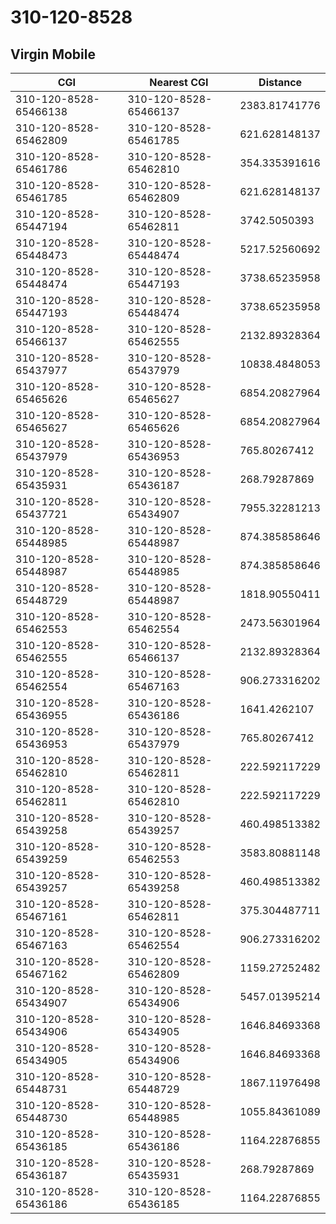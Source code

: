 # 310-120-8528
## Virgin Mobile


| CGI | Nearest CGI | Distance |
|-----|-------------|----------|
| 310-120-8528-65466138 | 310-120-8528-65466137 | 2383.81741776 |
| 310-120-8528-65462809 | 310-120-8528-65461785 | 621.628148137 |
| 310-120-8528-65461786 | 310-120-8528-65462810 | 354.335391616 |
| 310-120-8528-65461785 | 310-120-8528-65462809 | 621.628148137 |
| 310-120-8528-65447194 | 310-120-8528-65462811 | 3742.5050393 |
| 310-120-8528-65448473 | 310-120-8528-65448474 | 5217.52560692 |
| 310-120-8528-65448474 | 310-120-8528-65447193 | 3738.65235958 |
| 310-120-8528-65447193 | 310-120-8528-65448474 | 3738.65235958 |
| 310-120-8528-65466137 | 310-120-8528-65462555 | 2132.89328364 |
| 310-120-8528-65437977 | 310-120-8528-65437979 | 10838.4848053 |
| 310-120-8528-65465626 | 310-120-8528-65465627 | 6854.20827964 |
| 310-120-8528-65465627 | 310-120-8528-65465626 | 6854.20827964 |
| 310-120-8528-65437979 | 310-120-8528-65436953 | 765.80267412 |
| 310-120-8528-65435931 | 310-120-8528-65436187 | 268.79287869 |
| 310-120-8528-65437721 | 310-120-8528-65434907 | 7955.32281213 |
| 310-120-8528-65448985 | 310-120-8528-65448987 | 874.385858646 |
| 310-120-8528-65448987 | 310-120-8528-65448985 | 874.385858646 |
| 310-120-8528-65448729 | 310-120-8528-65448987 | 1818.90550411 |
| 310-120-8528-65462553 | 310-120-8528-65462554 | 2473.56301964 |
| 310-120-8528-65462555 | 310-120-8528-65466137 | 2132.89328364 |
| 310-120-8528-65462554 | 310-120-8528-65467163 | 906.273316202 |
| 310-120-8528-65436955 | 310-120-8528-65436186 | 1641.4262107 |
| 310-120-8528-65436953 | 310-120-8528-65437979 | 765.80267412 |
| 310-120-8528-65462810 | 310-120-8528-65462811 | 222.592117229 |
| 310-120-8528-65462811 | 310-120-8528-65462810 | 222.592117229 |
| 310-120-8528-65439258 | 310-120-8528-65439257 | 460.498513382 |
| 310-120-8528-65439259 | 310-120-8528-65462553 | 3583.80881148 |
| 310-120-8528-65439257 | 310-120-8528-65439258 | 460.498513382 |
| 310-120-8528-65467161 | 310-120-8528-65462811 | 375.304487711 |
| 310-120-8528-65467163 | 310-120-8528-65462554 | 906.273316202 |
| 310-120-8528-65467162 | 310-120-8528-65462809 | 1159.27252482 |
| 310-120-8528-65434907 | 310-120-8528-65434906 | 5457.01395214 |
| 310-120-8528-65434906 | 310-120-8528-65434905 | 1646.84693368 |
| 310-120-8528-65434905 | 310-120-8528-65434906 | 1646.84693368 |
| 310-120-8528-65448731 | 310-120-8528-65448729 | 1867.11976498 |
| 310-120-8528-65448730 | 310-120-8528-65448985 | 1055.84361089 |
| 310-120-8528-65436185 | 310-120-8528-65436186 | 1164.22876855 |
| 310-120-8528-65436187 | 310-120-8528-65435931 | 268.79287869 |
| 310-120-8528-65436186 | 310-120-8528-65436185 | 1164.22876855 |

